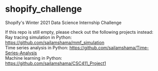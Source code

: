 # shopify_challenge
Shopify's Winter 2021 Data Science Internship Challenge


If this repo is still empty, please check out the following projects instead:  
Ray tracing simulation in Python: https://github.com/sailamshama/mmf_simulation  
Time series analysis in Python: https://github.com/sailamshama/Time-Series-Analysis  
Machine learning in Python: https://github.com/sailamshama/CSC411_Project1
